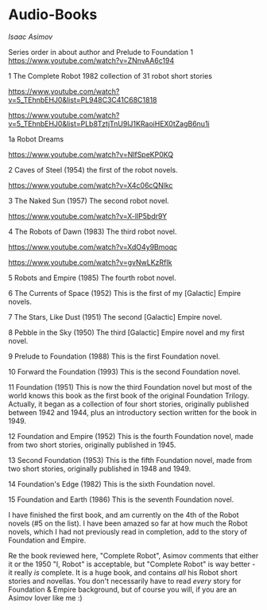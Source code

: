 # Audio-Books

*Isaac Asimov*

Series order in about author and Prelude to Foundation 1 https://www.youtube.com/watch?v=ZNnvAA6c194

1 The Complete Robot 1982 collection of 31 robot short stories 

https://www.youtube.com/watch?v=5_TEhnbEHJ0&list=PL948C3C41C68C1818

https://www.youtube.com/watch?v=5_TEhnbEHJ0&list=PLb8TztjTnU9lJ1KRaoiHEX0tZagB6nu1i

1a Robot Dreams

https://www.youtube.com/watch?v=NlfSpeKP0KQ

2 Caves of Steel (1954)  the first of the robot novels.

https://www.youtube.com/watch?v=X4c06cQNlkc

3 The Naked Sun (1957) The second robot novel.

https://www.youtube.com/watch?v=X-llP5bdr9Y

4 The Robots of Dawn (1983) The third robot novel.

https://www.youtube.com/watch?v=XdO4y9Bmoqc

https://www.youtube.com/watch?v=gvNwLKzRfIk

5 Robots and Empire (1985) The fourth robot novel.

6 The Currents of Space (1952) This is the first of my [Galactic] Empire novels.

7 The Stars, Like Dust (1951) The second [Galactic] Empire novel.

8 Pebble in the Sky (1950) The third [Galactic] Empire novel and my first novel.

9 Prelude to Foundation (1988) This is the first Foundation novel.

10 Forward the Foundation (1993) This is the second Foundation novel.

11 Foundation (1951) This is now the third Foundation novel but most of the world knows this book as the first book of the original Foundation Trilogy. Actually, it began as a collection of four short stories, originally published between 1942 and 1944, plus an introductory section written for the book in 1949.

12 Foundation and Empire (1952) This is the fourth Foundation novel, made from two short stories, originally published in 1945.

13 Second Foundation (1953) This is the fifth Foundation novel, made from two short stories, originally published in 1948 and 1949.

14 Foundation's Edge (1982) This is the sixth Foundation novel.

15 Foundation and Earth (1986) This is the seventh Foundation novel.

I have finished the first book, and am currently on the 4th of the Robot novels (#5 on the list). I have been amazed so far at how much the Robot novels, which I had not previously read in completion, add to the story of Foundation and Empire.

Re the book reviewed here, "Complete Robot", Asimov comments that either it or the 1950 "I, Robot" is acceptable, but "Complete Robot" is way better - it really *is* complete. It is a huge book, and contains *all* his Robot short stories and novellas. You don't necessarily have to read *every* story for Foundation & Empire background, but of course you will, if you are an Asimov lover like me :)
